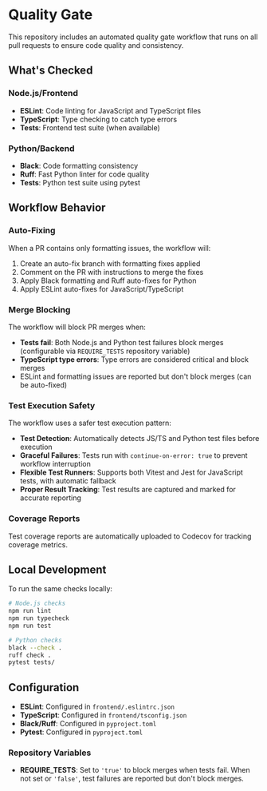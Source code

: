 # Quality Gate

This repository includes an automated quality gate workflow that runs on all pull requests to ensure code quality and consistency.

## What's Checked

### Node.js/Frontend
- **ESLint**: Code linting for JavaScript and TypeScript files
- **TypeScript**: Type checking to catch type errors
- **Tests**: Frontend test suite (when available)

### Python/Backend
- **Black**: Code formatting consistency 
- **Ruff**: Fast Python linter for code quality
- **Tests**: Python test suite using pytest

## Workflow Behavior

### Auto-Fixing
When a PR contains only formatting issues, the workflow will:
1. Create an auto-fix branch with formatting fixes applied
2. Comment on the PR with instructions to merge the fixes
3. Apply Black formatting and Ruff auto-fixes for Python
4. Apply ESLint auto-fixes for JavaScript/TypeScript

### Merge Blocking
The workflow will block PR merges when:
- **Tests fail**: Both Node.js and Python test failures block merges (configurable via `REQUIRE_TESTS` repository variable)
- **TypeScript type errors**: Type errors are considered critical and block merges
- ESLint and formatting issues are reported but don't block merges (can be auto-fixed)

### Test Execution Safety
The workflow uses a safer test execution pattern:
- **Test Detection**: Automatically detects JS/TS and Python test files before execution
- **Graceful Failures**: Tests run with `continue-on-error: true` to prevent workflow interruption
- **Flexible Test Runners**: Supports both Vitest and Jest for JavaScript tests, with automatic fallback
- **Proper Result Tracking**: Test results are captured and marked for accurate reporting

### Coverage Reports
Test coverage reports are automatically uploaded to Codecov for tracking coverage metrics.

## Local Development

To run the same checks locally:

```bash
# Node.js checks
npm run lint
npm run typecheck  
npm run test

# Python checks
black --check .
ruff check .
pytest tests/
```

## Configuration

- **ESLint**: Configured in `frontend/.eslintrc.json`
- **TypeScript**: Configured in `frontend/tsconfig.json`
- **Black/Ruff**: Configured in `pyproject.toml`
- **Pytest**: Configured in `pyproject.toml`

### Repository Variables

- **REQUIRE_TESTS**: Set to `'true'` to block merges when tests fail. When not set or `'false'`, test failures are reported but don't block merges.